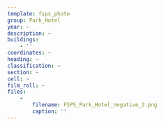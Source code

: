 ```yaml
---
template: fsps_photo
group: Park_Hotel
year: ~
description: ~
buildings:
    - ''
coordinates: ~
heading: ~
classification: ~
section: ~
cell: ~
film_roll: ~
files:
    -
        filename: FSPS_Park_Hotel_negative_2.png
        caption: ''
---
```

